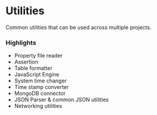Utilities
=========

Common utilities that can be used across multiple projects.

### Highlights
* Property file reader
* Assertion
* Table formatter
* JavaScript Engine
* System time changer
* Time stamp converter
* MongoDB connector
* JSON Parser & common JSON utilities
* Networking utilities

